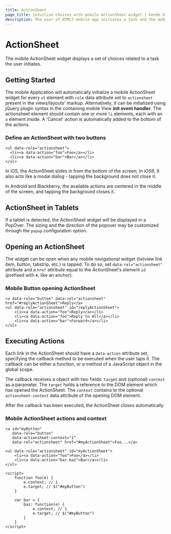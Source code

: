 ```yaml
---
title: ActionSheet
page_title: Intuitive choices with mobile ActionSheet widget | Kendo UI Documentation
description: The user of HTML5 mobile app initiates a task and the mobile ActionSheet widget displays a set of choices.
---
```


# ActionSheet

The mobile ActionSheet widget displays a set of choices related to a task the user initiates.

## Getting Started

The mobile Application will automatically initialize a mobile ActionSheet widget for every `ul` element with `role`
data attribute set to `actionsheet` present in the views/layouts' markup.
Alternatively, it can be initialized using jQuery plugin syntax in the containing mobile View **init event handler**.
The actionsheet element should contain one or more `li` elements, each with an `a` element inside. A 'Cancel' action is automatically added to the bottom of the actions.

### Define an ActionSheet with two buttons

    <ul data-role="actionsheet">
      <li><a data-action="foo">Foo</a></li>
      <li><a data-action="bar">Bar</a></li>
    </ul>

In iOS, the ActionSheet slides in from the bottom of the screen; In *iOS6*,  It also acts like a modal dialog - tapping the background does not close it.

In Android and Blackberry, the available actions are centered in the middle of the screen, and tapping the background closes it.

## ActionSheet in Tablets

If a tablet is detected, the ActionSheet widget will be displayed in a PopOver. The sizing and the direction of the popover may be customized
through the `popup` configuration option.

## Opening an ActionSheet

The widget can be open when any mobile navigational widget (listview link item, button, tabstrip, etc.) is tapped.
To do so, set `data-rel="actionsheet"` attribute and a `href` attribute equal to the ActionSheet's element `id` (prefixed with `#`, like an anchor).

### Mobile Button opening ActionSheet

    <a data-role="button" data-rel="actionsheet" href="#replyActionSheet">Reply</a>
    <ul data-role="actionsheet" id="replyActionSheet">
        <li><a data-action="foo">Reply</a></li>
        <li><a data-action="foo">Reply to All</a></li>
        <li><a data-action="bar">Forward</a></li>
    </ul>

## Executing Actions

Each link in the ActionSheet should have a `data-action` attribute set, specifying the callback method to be executed when the user taps it.
The callback can be either a function, or a method of a JavaScript object in the global scope.

The callback receives a object with two fields: `target` and (optional) `context` as a
parameter. The `target` holds a reference to the DOM element which has opened the ActionSheet. The `context` contains
to the optional `actionsheet-context` data attribute of the opening DOM element.

After the callback has been executed, the ActionSheet closes automatically.

### Mobile ActionSheet actions and context

    <a id="myButton"
       data-role="button"
       data-actionsheet-context="1"
       data-rel="actionsheet" href="#myActionSheet">Foo...</a>

    <ul data-role="actionsheet" id="myActionSheet">
        <li><a data-action="foo">Foo</a></li>
        <li><a data-action="bar.baz">Bar</a></li>
    </ul>

    <script>
        function foo(e) {
            e.context; // 1
            e.target; // $("#myButton")
        }

        var bar = {
            baz: function(e) {
                e.context; // 1
                e.target; // $("#myButton")
            }
        }
    </script>

